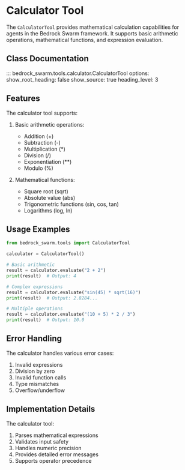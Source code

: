 # Calculator Tool

The `CalculatorTool` provides mathematical calculation capabilities for agents in the Bedrock Swarm framework. It supports basic arithmetic operations, mathematical functions, and expression evaluation.

## Class Documentation

::: bedrock_swarm.tools.calculator.CalculatorTool
    options:
      show_root_heading: false
      show_source: true
      heading_level: 3

## Features

The calculator tool supports:

1. Basic arithmetic operations:
   - Addition (+)
   - Subtraction (-)
   - Multiplication (*)
   - Division (/)
   - Exponentiation (**)
   - Modulo (%)

2. Mathematical functions:
   - Square root (sqrt)
   - Absolute value (abs)
   - Trigonometric functions (sin, cos, tan)
   - Logarithms (log, ln)

## Usage Examples

```python
from bedrock_swarm.tools import CalculatorTool

calculator = CalculatorTool()

# Basic arithmetic
result = calculator.evaluate("2 + 2")
print(result)  # Output: 4

# Complex expressions
result = calculator.evaluate("sin(45) * sqrt(16)")
print(result)  # Output: 2.8284...

# Multiple operations
result = calculator.evaluate("(10 + 5) * 2 / 3")
print(result)  # Output: 10.0
```

## Error Handling

The calculator handles various error cases:

1. Invalid expressions
2. Division by zero
3. Invalid function calls
4. Type mismatches
5. Overflow/underflow

## Implementation Details

The calculator tool:

1. Parses mathematical expressions
2. Validates input safety
3. Handles numeric precision
4. Provides detailed error messages
5. Supports operator precedence
